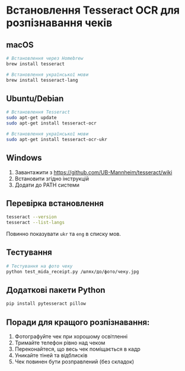 # Встановлення Tesseract OCR для розпізнавання чеків

## macOS

```bash
# Встановлення через Homebrew
brew install tesseract

# Встановлення української мови
brew install tesseract-lang
```

## Ubuntu/Debian

```bash
# Встановлення Tesseract
sudo apt-get update
sudo apt-get install tesseract-ocr

# Встановлення української мови
sudo apt-get install tesseract-ocr-ukr
```

## Windows

1. Завантажити з https://github.com/UB-Mannheim/tesseract/wiki
2. Встановити згідно інструкцій
3. Додати до PATH системи

## Перевірка встановлення

```bash
tesseract --version
tesseract --list-langs
```

Повинно показувати `ukr` та `eng` в списку мов.

## Тестування

```bash
# Тестування на фото чеку
python test_mida_receipt.py /шлях/до/фото/чеку.jpg
```

## Додаткові пакети Python

```bash
pip install pytesseract pillow
```

## Поради для кращого розпізнавання:

1. Фотографуйте чек при хорошому освітленні
2. Тримайте телефон рівно над чеком
3. Переконайтеся, що весь чек поміщається в кадр
4. Уникайте тіней та відблисків
5. Чек повинен бути розправлений (без складок)
